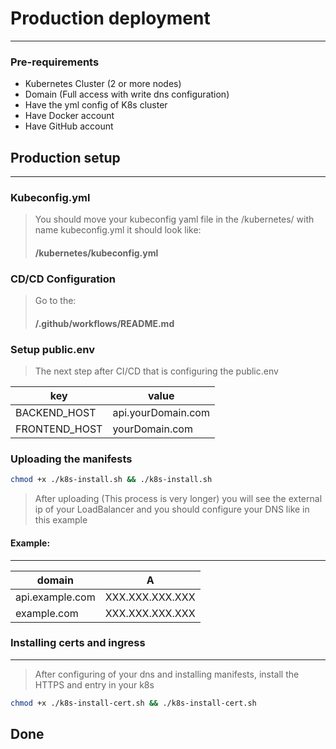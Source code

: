 # Production deployment 


---

### Pre-requirements


   - Kubernetes Cluster (2 or more nodes)
   - Domain (Full access with write dns configuration)
   - Have the yml config of K8s cluster
   - Have Docker account 
   - Have GitHub account


## Production setup


---
### Kubeconfig.yml


> You should move your kubeconfig yaml file
> in the /kubernetes/ with name kubeconfig.yml 
> it should look like: 
> 
> #### /kubernetes/kubeconfig.yml

### CD/CD Configuration

> Go to the:
> #### /.github/workflows/README.md


### Setup public.env

> The next step after CI/CD that is configuring
> the public.env 

| key           | value              |
|---------------|--------------------|
| BACKEND_HOST  | api.yourDomain.com |
| FRONTEND_HOST | yourDomain.com     |

### Uploading the manifests

```sh
chmod +x ./k8s-install.sh && ./k8s-install.sh
```

> After uploading (This process is very longer)
> you will see the external ip of your
> LoadBalancer and you should configure your DNS
> like in this example

#### Example: 

----

| domain          | A               |
|-----------------|-----------------|
| api.example.com | XXX.XXX.XXX.XXX |
| example.com     | XXX.XXX.XXX.XXX |


### Installing certs and ingress

---

> After configuring of your dns and installing manifests,
> install the HTTPS and entry in your k8s 

```sh
chmod +x ./k8s-install-cert.sh && ./k8s-install-cert.sh
```

## Done
